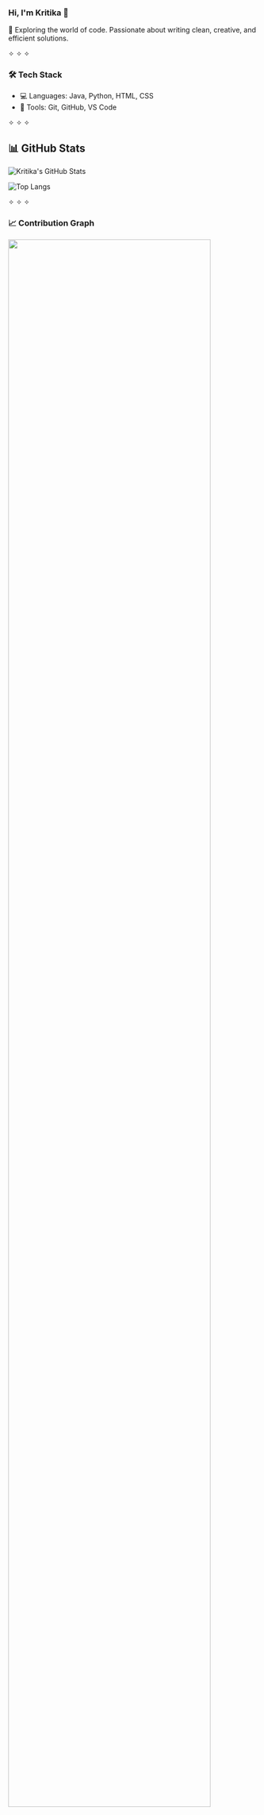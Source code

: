 ### Hi, I'm Kritika 👋  
🌱 Exploring the world of code. Passionate about writing clean, creative, and efficient solutions.

✧ ✧ ✧

### 🛠 Tech Stack
- 💻 Languages: Java, Python, HTML, CSS
- 🧰 Tools: Git, GitHub, VS Code  

✧ ✧ ✧

## 📊 GitHub Stats

![Kritika's GitHub Stats](https://github-readme-stats.vercel.app/api?username=KritikaSingh27&show_icons=true&theme=rose_pine&hide=issues&border_radius=10)

![Top Langs](https://github-readme-stats.vercel.app/api/top-langs/?username=KritikaSingh27&layout=compact&theme=rose_pine&border_radius=10)

✧ ✧ ✧

### 📈 Contribution Graph

<img src="https://github-readme-activity-graph.vercel.app/graph?username=KritikaSingh27&theme=react-dark&hide_border=true" width="90%"/>

✧ ✧ ✧

### 🎯 Currently Learning
- Java DSA (Data Structures & Algorithms)
- Building responsive UIs with HTML & CSS
- Exploring the MERN stack (Next: JavaScript!)


## 📫 Reach Me
- LinkedIn: Kritika Singh (www.linkedin.com/in/kritika-singh-27-)
